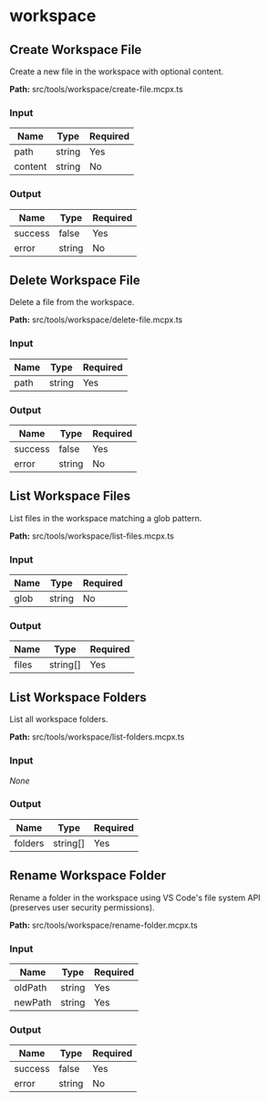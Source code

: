 # workspace

## Create Workspace File

Create a new file in the workspace with optional content.

**Path:** src/tools/workspace/create-file.mcpx.ts

### Input
| Name | Type | Required |
| --- | --- | --- |
| path | string | Yes |
| content | string | No |

### Output
| Name | Type | Required |
| --- | --- | --- |
| success | false | Yes |
| error | string | No |

## Delete Workspace File

Delete a file from the workspace.

**Path:** src/tools/workspace/delete-file.mcpx.ts

### Input
| Name | Type | Required |
| --- | --- | --- |
| path | string | Yes |

### Output
| Name | Type | Required |
| --- | --- | --- |
| success | false | Yes |
| error | string | No |

## List Workspace Files

List files in the workspace matching a glob pattern.

**Path:** src/tools/workspace/list-files.mcpx.ts

### Input
| Name | Type | Required |
| --- | --- | --- |
| glob | string | No |

### Output
| Name | Type | Required |
| --- | --- | --- |
| files | string[] | Yes |

## List Workspace Folders

List all workspace folders.

**Path:** src/tools/workspace/list-folders.mcpx.ts

### Input
_None_

### Output
| Name | Type | Required |
| --- | --- | --- |
| folders | string[] | Yes |

## Rename Workspace Folder

Rename a folder in the workspace using VS Code's file system API (preserves user security permissions).

**Path:** src/tools/workspace/rename-folder.mcpx.ts

### Input
| Name | Type | Required |
| --- | --- | --- |
| oldPath | string | Yes |
| newPath | string | Yes |

### Output
| Name | Type | Required |
| --- | --- | --- |
| success | false | Yes |
| error | string | No |

